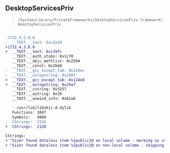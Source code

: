 ## DesktopServicesPriv

> `/System/Library/PrivateFrameworks/DesktopServicesPriv.framework/DesktopServicesPriv`

```diff

-1732.4.2.0.0
-  __TEXT.__text: 0xc3a18
+1732.4.3.0.0
+  __TEXT.__text: 0xc39fc
   __TEXT.__auth_stubs: 0x1c70
   __TEXT.__objc_methlist: 0x2594
   __TEXT.__const: 0x2bb8
-  __TEXT.__gcc_except_tab: 0x124ec
-  __TEXT.__oslogstring: 0x290f
+  __TEXT.__gcc_except_tab: 0x124e8
+  __TEXT.__oslogstring: 0x29a7
   __TEXT.__cstring: 0x3257
   __TEXT.__ustring: 0x20
   __TEXT.__unwind_info: 0x61a8

   - /usr/lib/libobjc.A.dylib
   Functions: 3847
   Symbols:   4860
-  CStrings:  2126
+  CStrings:  2128
 
CStrings:
+ "Sizer found dataless item %{public}@ on local volume - marking as conflict"
+ "Sizer found dataless item %{public}@ on non-local volume - skipping conflict"

```
